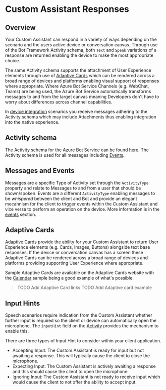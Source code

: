 # Custom Assistant Responses

## Overview

Your Custom Assistant can respond in a variety of ways depending on the scenario and the users active device or conversation canvas. Through use of the Bot Framework Activity schema, both `Text` and `Speak` variations of a response are returned enabling the device to make the most appropriate choice.

The same Activity schema supports the attachment of User Experience elements through use of [Adaptive Cards](https://www.adaptivecards.io) which can be rendered across a broad range of devices and platforms enabling visual support of responses where appropriate. Where Azure Bot Service Channels (e.g. WebChat, Teams) are being used, the Azure Bot Service automatically transforms messages to and from the target canvas meaning Developers don't have to worry about differences across channel capabilities.

In [device integration](./customassistant-deviceintegration.md) scenarios you receive messages adhering to the Activity schema which may include Attachments thus enabling integration into the native experience.  

## Activity schema

The Activity schema for the Azure Bot Service can be found [here](https://github.com/Microsoft/BotBuilder/blob/hub/specs/botframework-activity/botframework-activity.md). The Activity schema is used for all messages including [Events](./customassistant-events.md).

## Messages and Events

Messages are a specific Type of Activity set through the `ActivityType` property and relate to Messages to and from a user that should be shown/spoken. Events are a different `ActivityType` enabling messages to be *whispered* between the client and Bot and provide an elegant mecahnism for the client to trigger events within the Custom Assistant and vice versa to perform an operation on the device. More information is in the [events](./customassistant-events.md) section.

## Adaptive Cards

[Adaptive Cards](https://adaptivecards.io) provide the ability for your Custom Assistant to return User Experience elements (e.g. Cards, Images, Buttons) alongside text base responses. If the device or conversation canvas has a screen these Adaptive Cards can be rendered across a broad range of devices and platforms providing supporting User Experience where appropriate.

Sample Adaptive Cards are available on the Adaptive Cards website with the [Calendar](https://adaptivecards.io/samples/WeatherLarge.html) sample being a good example of what's possible.

>TODO Add Adaptive Card links
>TODO Add Adaptive card example

## Input Hints

Speech scenarios require indication from the Custom Assistant whether further input is required so the client or device can automatically open the microphone. The `inputHint` field on the [Activity](https://github.com/Microsoft/BotBuilder/blob/hub/specs/botframework-activity/botframework-activity.md) provides the mechanism to enable this.

There are three types of Input Hint to consider within your client application.
- Accepting Input: The Custom Assistant is ready for input but not awaiting a response. This will typically cause the client to close the microphone.
- Expecting Input: The Custom Assistant is actively awaiting a response and this should cause the client to open the microphone.
- Ignoring Input: The Custom Assistant is not ready to receive input which would cause the client to not offer the ability to accept input.
